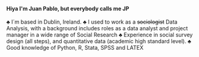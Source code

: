 #### Hiya I'm Juan Pablo, but everybody calls me JP

♣ I´m based in Dublin, Ireland.
♣ I used to work as a ~~sociologist~~ Data Analysis, with a background includes roles as a data analyst and project manager in a wide range of Social Research
♣ Experience in social survey design (all steps), and quantitative data (academic high standard level).
♣ Good knowledge of Python, R, Stata, SPSS and LATEX 
<!--
**jppalmab/jppalmab** is a ✨ _special_ ✨ repository because its `README.md` (this file) appears on your GitHub profile.

### What I'm focusing on 👨‍💻

Currently improving my Python skills: Universityt of Michigan Specialization in Coursera.

### 📫 How to reach me 
<p align='left'>
<a target="_blank" href="mailto:jppalmab@gmail.com"><img src="https://img.shields.io/badge/-Gmail-D14836?style=for-the-badge&logo=Gmail&logoColor=white"></img></a>
<a href="https://www.linkedin.com/in/juan-pablo-palma-b-9b9574b7//"><img height="30" src="https://github.com/stephenajulu/WaylonWalker/blob/main/icon/linkedin.png?raw=true"></a>&nbsp;&nbsp;
<a href="https://twitter.com/jppalmab"><img height="30" src="https://github.com/stephenajulu/WaylonWalker/blob/main/icon/twitter.png?raw=true"></a>&nbsp;&nbsp;
<a href="https://www.instagram.com/jppalmab/"><img height="30" src="https://github.com/stephenajulu/WaylonWalker/blob/main/icon/instagram.jpg?raw=true"></a>
</p>

 <img src=giphy.gif width="170px">
